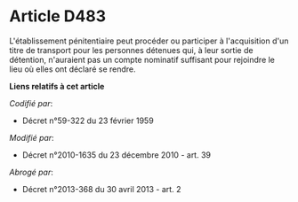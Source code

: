 # Article D483

L'établissement pénitentiaire peut procéder ou participer à l'acquisition d'un titre de transport pour les personnes détenues
qui, à leur sortie de détention, n'auraient pas un compte nominatif suffisant pour rejoindre le lieu où elles ont déclaré se
rendre.

**Liens relatifs à cet article**

_Codifié par_:

  - Décret n°59-322 du 23 février 1959

_Modifié par_:

  - Décret n°2010-1635 du 23 décembre 2010 - art. 39

_Abrogé par_:

  - Décret n°2013-368 du 30 avril 2013 - art. 2

